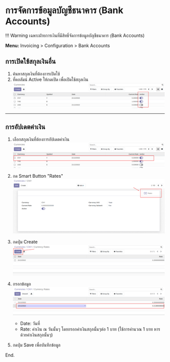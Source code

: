 # การจัดการข้อมูลบัญชีธนาคาร (ฺBank Accounts)

!!! Warning
    เฉพาะฝ่ายการเงินที่มีสิทธิ์จัดการข้อมูลบัญชีธนาคาร (ฺBank Accounts)

**Menu:** Invoicing > Configuration > Bank Accounts
    
## การเปิดใช้สกุลเงินอื่น

1. ค้นหาสกุลเงินที่ต้องการเปิดใช้ 
2. ที่คอลัมน์ Active ให้กดเปิด เพื่อเปิดใช้สกุลเงิน
![](img/currencies_1.png)

---

## การอัปเดตค่าเงิน

1. เลือกสกุลเงินที่ต้องการอัปเดตค่าเงิน
![](img/currencies_2.png)

2. กด Smart Button "Rates"
![](img/currencies_3.png)

3. กดปุ่ม Create 
![](img/currencies_4.png)

4. กรอกข้อมูล 
![](img/currencies_5.png)
    * Date: วันที่
    * Rate: ค่าเงิน ณ วันนั้นๆ โดยกรอกค่าเงินสกุลนั้นๆต่อ 1 บาท (ใช้การคำนวณ 1 บาท หารด้วยค่าเงินสกุลนั้นๆ)

5. กดปุ่ม Save เพื่อบันทึกข้อมูล

End.


